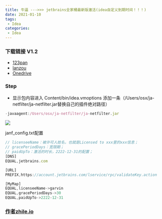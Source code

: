 ```yaml
---
title: 牛逼 --->>> jetbrains全家桶最新版激活(idea自定义到期时间！！！)
date: 2021-01-10
tags:
 - Idea
categories: 
 - Idea
---
```


### 下载链接 V1.2
+ [123pan](https://www.123pan.com/s/SYyA-DJJ3A)
+ [lanzou](https://ngw.lanzout.com/itK8pyd1fqj)
+ [Onedrive](https://utler-my.sharepoint.com/:u:/g/personal/ngw_t_edu_vn/ERzsvMPMD7RGvMkVnoJArhoBIC7zzkhnbcN-MWsdAXRFaQ?e=bghfZI)

### Step
+ 显示包内容进入 Content/bin/idea.vmoptions
添加一条（/Users/osx/ja-netfilter/ja-netfilter.jar替换自己的插件绝对路径）
```js
-javaagent:/Users/osx/ja-netfilter/ja-netfilter.jar
```
![](https://cdn.jsdelivr.net/gh/ngwszsd/cdn/mac-img/idea-find.png)

janf_config.txt配置

```js
// licenseeName：被许可人姓名，也就是Licensed to xxx里的xxx信息；
// gracePeriodDays：宽限期；
// paidUpTo：激活的时长，2222-12-31的配置；
[DNS]
EQUAL,jetbrains.com

[URL]
PREFIX,https://account.jetbrains.com/lservice/rpc/validateKey.action

[MyMap]
EQUAL,licenseeName->garvin
EQUAL,gracePeriodDays->30
EQUAL,paidUpTo->2222-12-31

```
### [作者zhile.io](https://zhile.io/2021/11/29/ja-netfilter-javaagent-lib.html)
